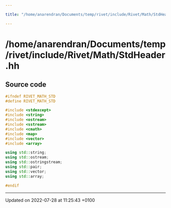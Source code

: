 ```yaml
---

title: "/home/anarendran/Documents/temp/rivet/include/Rivet/Math/StdHeader.hh"

---
```


# /home/anarendran/Documents/temp/rivet/include/Rivet/Math/StdHeader.hh






## Source code

```cpp
#ifndef RIVET_MATH_STD
#define RIVET_MATH_STD

#include <stdexcept>
#include <string>
#include <ostream>
#include <sstream>
#include <cmath>
#include <map>
#include <vector>
#include <array>

using std::string;
using std::ostream;
using std::ostringstream;
using std::pair;
using std::vector;
using std::array;

#endif
```


-------------------------------

Updated on 2022-07-28 at 11:25:43 +0100
